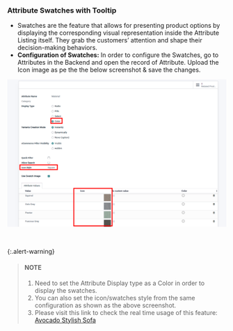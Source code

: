 
### Attribute Swatches with Tooltip



* Swatches are the feature that allows for presenting product options by displaying the corresponding visual representation inside the Attribute Listing itself. They grab the customers’ attention and shape their decision-making behaviors.
* **Configuration of Swatches:** In order to configure the Swatches, go to Attributes in the Backend and open the record of Attribute. Upload the Icon image as pe the the below screenshot & save the changes.


![](./images/41-1.png)


 



{:.alert-warning} 
> 
> #### NOTE
> 
> 1. Need to set the Attribute Display type as a Color in order to display the swatches.
> 2. You can also set the icon/swatches style from the same configuration as shown as the above screenshot.
> 3. Please visit this link to check the real time usage of this feature: [Avocado Stylish Sofa](https://claricovega.theme14demo.emiprotechnologies.com/shop/avocado-stylish-sofa-110)
> 
> 
> 


 




